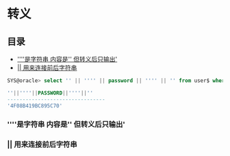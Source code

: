 # 转义

## 目录

-   [''''是字符串   内容是''   但转义后只输出'](#是字符串---内容是---但转义后只输出)
-   [|| 用来连接前后字符串](#-用来连接前后字符串)

```sql
SYS@oracle> select '' || '''' || password || '''' || '' from user$ where name='TENGFEI'; 

''||''''||PASSWORD||''''||''
--------------------------------
'4F08B419BC895C70'
```

### ''''是字符串   内容是''   但转义后只输出'

### || 用来连接前后字符串
